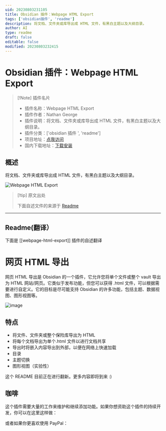```yaml
---
uid: 20230803231105
title: Obsidian 插件：Webpage HTML Export
tags: ['obsidian插件', 'readme']
description: 将文档、文件夹或库导出成 HTML 文件，有黑白主题以及大纲目录。
author: AI
type: readme
draft: false
editable: false
modified: 20230803232415
---
```


# Obsidian 插件：Webpage HTML Export

> [!Note] 插件名片
> - 插件名称：Webpage HTML Export
> - 插件作者：Nathan George
> - 插件说明：将文档、文件夹或库导出成 HTML 文件，有黑白主题以及大纲目录。
> - 插件分类：['obsidian 插件 ', 'readme']
> - 项目地址：[点我访问](https://github.com/KosmosisDire/obsidian-webpage-export)
> - 国内下载地址：[下载安装](https://pkmer.cn/products/plugin/pluginMarket/?webpage-html-export)

## 概述

将文档、文件夹或库导出成 HTML 文件，有黑白主题以及大纲目录。

![Webpage HTML Export](https://cdn.pkmer.cn/covers/webpage-html-export.png!pkmer)

> [!tip] 原文出处
>
>下面自述文件的来源于 [Readme](https://ghproxy.net/https://raw.githubusercontent.com/KosmosisDire/obsidian-webpage-export/master/README.md)
>

---

## Readme(翻译）

下面是 [[webpage-html-export]] 插件的自述翻译

# 网页 HTML 导出

网页 HTML 导出是 Obsidian 的一个插件，它允许您将单个文件或整个 vault 导出为 HTML 网站/网页。它类似于发布功能，但您可以获得 .html 文件，可以根据需要进行自定义。它的目标是尽可能支持 Obsidian 的许多功能，包括主题、数据视图、图形视图等。

![image](https://github.com/KosmosisDire/obsidian-webpage-export/assets/39423700/06d37659-df82-415e-9244-99877ce1924e)

## 特点

- 将文件、文件夹或整个保险库导出为 HTML
- 将每个文档导出为单个.html 文件以进行文档共享
- 导出时将嵌入内容导出到外部，以便在网络上快速加载
- 目录
- 主题切换
- 图形视图（实验性）

这个 README 目前正在进行翻新。更多内容即将到来 :)

## 咖啡

这个插件需要大量的工作来维护和继续添加功能。如果你想资助这个插件的持续开发，你可以在这里这样做：

或者如果你更喜欢使用 PayPal：
